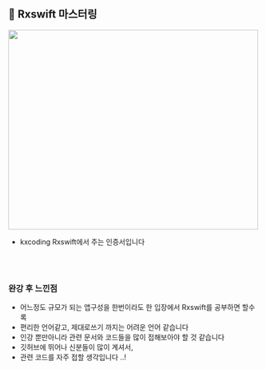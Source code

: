 ## 👑 Rxswift 마스터링



<img src="https://user-images.githubusercontent.com/42762236/136902182-9719fb10-ae48-4788-b895-a9d29fd93c9e.png"  width="500" height="400"/>


- kxcoding Rxswift에서 주는 인증서입니다
</br>

</br>



### 완강 후 느낀점

- 어느정도 규모가 되는 앱구성을 한번이라도 한 입장에서 Rxswift를 공부하면 할수록 
- 편리한 언어같고, 제대로쓰기 까지는 어려운 언어 같습니다
- 인강 뿐만아니라 관련 문서와 코드들을 많이 접해보아야 할 것 같습니다
- 깃허브에 뛰어나 신분들이 많이 계셔서,
- 관련 코드를 자주 접할 생각입니다 ..!



</br>

</br>





